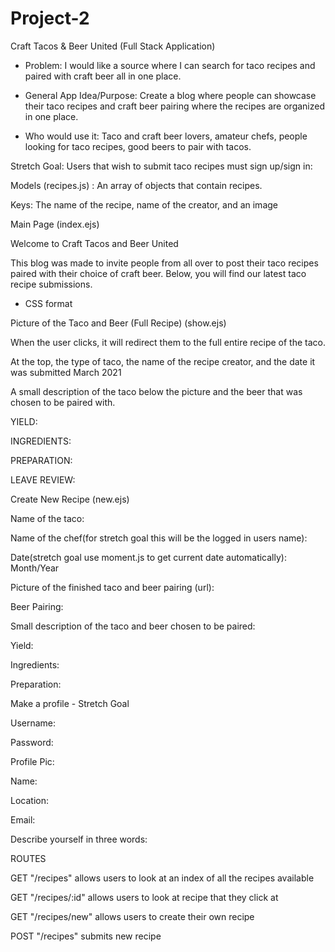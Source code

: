 # Project-2

Craft Tacos & Beer United (Full Stack Application)

* Problem: I would like a source where I can search for taco recipes and paired with craft beer all in one place. 

* General App Idea/Purpose: Create a blog where people can showcase their taco recipes and craft beer pairing where the recipes are organized in one place.

* Who would use it: Taco and craft beer lovers, amateur chefs, people looking for taco recipes, good beers to pair with tacos.

Stretch Goal:  Users that wish to submit taco recipes must sign up/sign in: 

Models (recipes.js) : An array of objects that contain recipes.

Keys: The name of the recipe, name of the creator, and an image

Main Page (index.ejs)

Welcome to Craft Tacos and Beer United

This blog was made to invite people from all over to post their taco recipes paired with their choice of craft beer. Below, you will find our latest taco recipe submissions. 

* CSS format 

Picture of the Taco and Beer (Full Recipe) (show.ejs)

When the user clicks, it will redirect them to the full entire recipe of the taco. 

At the top, the type of taco, the name of the recipe creator, and the date it was submitted March 2021

A small description of the taco below the picture and the beer that was chosen to be paired with. 

YIELD: 

INGREDIENTS: 

PREPARATION:

LEAVE REVIEW:

Create New Recipe (new.ejs)

Name of the taco: 

Name of the chef(for stretch goal this will be the logged in users name): 

Date(stretch goal use moment.js to get current date automatically): Month/Year 

Picture of the finished taco and beer pairing (url):

Beer Pairing: 

Small description of the taco and beer chosen to be paired: 

Yield: 

Ingredients: 

Preparation: 



Make a profile - Stretch Goal

Username:

Password: 

Profile Pic: 

Name: 

Location: 

Email:

Describe yourself in three words: 





ROUTES

GET "/recipes" allows users to look at an index of all the recipes available

GET "/recipes/:id" allows users to look at recipe that they click at

GET "/recipes/new" allows users to create their own recipe

POST "/recipes" submits new recipe




